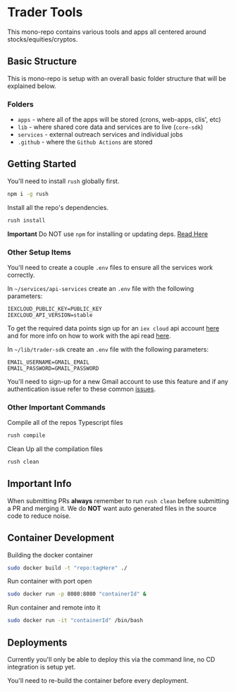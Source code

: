 # Trader Tools

This mono-repo contains various tools and apps all centered around stocks/equities/cryptos.

## Basic Structure

This is mono-repo is setup with an overall basic folder structure that will be explained below.
### Folders

* `apps` - where all of the apps will be stored (crons, web-apps, clis', etc)
* `lib` - where shared core data and services are to live (`core-sdk`)
* `services` - external outreach services and individual jobs
* `.github` - where the `Github Actions` are stored

## Getting Started

You'll need to install `rush` globally first.

```bash
npm i -g rush
```

Install all the repo's dependencies.

```bash
rush install
```

**Important** Do NOT use `npm` for installing or updating deps. [Read Here](https://rushjs.io/pages/developer/new_developer/)

### Other Setup Items

You'll need to create a couple `.env` files to ensure all the services work correctly.

In `~/services/api-services` create an `.env` file with the following parameters:

```env
IEXCLOUD_PUBLIC_KEY=PUBLIC_KEY
IEXCLOUD_API_VERSION=stable
```

To get the required data points sign up for an `iex cloud` api account [here](https://iexcloud.io/) and for more info on how to work with the api read [here](https://intercom.help/iexcloud/en/articles/2851957-how-to-use-the-iex-cloud-api).

In `~/lib/trader-sdk` create an `.env` file with the following parameters:

```env
EMAIL_USERNAME=GMAIL_EMAIL
EMAIL_PASSWORD=GMAIL_PASSWORD
```
You'll need to sign-up for a new Gmail account to use this feature and if any authentication issue refer to these common [issues](https://github.com/alykoshin/gmail-send#preparation-step---configure-your-gmail-account).

### Other Important Commands

Compile all of the repos Typescript files

```bash
rush compile
```

Clean Up all the compilation files

```bash
rush clean
```

## Important Info

When submitting PRs **always** remember to run `rush clean` before submitting a PR and merging it. We do **NOT** want auto generated files in the source code to reduce noise.

## Container Development

Building the docker container

```bash
sudo docker build -t "repo:tagHere" ./
```

Run container with port open

```bash
sudo docker run -p 8080:8080 "containerId" &
```

Run container and remote into it

```bash
sudo docker run -it "containerId" /bin/bash
```

## Deployments

Currently you'll only be able to deploy this via the command line, no CD integration is setup yet.

You'll need to re-build the container before every deployment.
